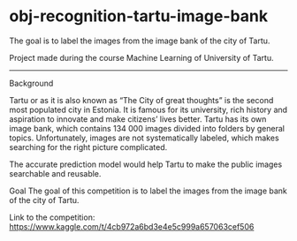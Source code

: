 # obj-recognition-tartu-image-bank
The goal is to label the images from the image bank of the city of Tartu.

Project made during the course Machine Learning of University of Tartu.
____________________
Background

Tartu or as it is also known as “The City of great thoughts” is the second most populated city in Estonia. It is famous for its university, rich history and aspiration to innovate and make citizens’ lives better.
Tartu has its own image bank, which contains 134 000 images divided into folders by general topics. Unfortunately, images are not systematically labeled, which makes searching for the right picture complicated.

The accurate prediction model would help Tartu to make the public images searchable and reusable.

Goal
The goal of this competition is to label the images from the image bank of the city of Tartu.

Link to the competition: https://www.kaggle.com/t/4cb972a6bd3e4e5c999a657063cef506
